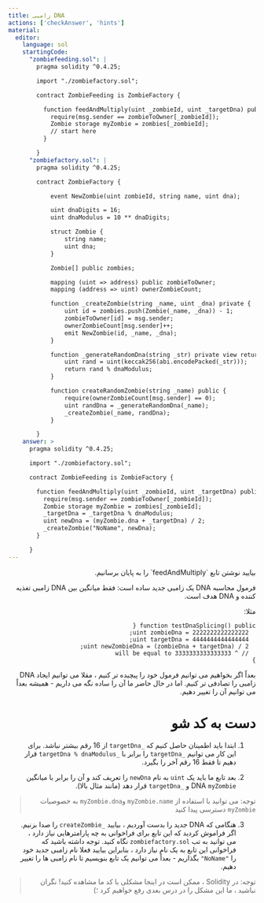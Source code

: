 ```yaml
---
title: زامبی DNA
actions: ['checkAnswer', 'hints']
material:
  editor:
    language: sol
    startingCode:
      "zombiefeeding.sol": |
        pragma solidity ^0.4.25;

        import "./zombiefactory.sol";

        contract ZombieFeeding is ZombieFactory {

          function feedAndMultiply(uint _zombieId, uint _targetDna) public {
            require(msg.sender == zombieToOwner[_zombieId]);
            Zombie storage myZombie = zombies[_zombieId];
            // start here
          }

        }
      "zombiefactory.sol": |
        pragma solidity ^0.4.25;

        contract ZombieFactory {

            event NewZombie(uint zombieId, string name, uint dna);

            uint dnaDigits = 16;
            uint dnaModulus = 10 ** dnaDigits;

            struct Zombie {
                string name;
                uint dna;
            }

            Zombie[] public zombies;

            mapping (uint => address) public zombieToOwner;
            mapping (address => uint) ownerZombieCount;

            function _createZombie(string _name, uint _dna) private {
                uint id = zombies.push(Zombie(_name, _dna)) - 1;
                zombieToOwner[id] = msg.sender;
                ownerZombieCount[msg.sender]++;
                emit NewZombie(id, _name, _dna);
            }

            function _generateRandomDna(string _str) private view returns (uint) {
                uint rand = uint(keccak256(abi.encodePacked(_str)));
                return rand % dnaModulus;
            }

            function createRandomZombie(string _name) public {
                require(ownerZombieCount[msg.sender] == 0);
                uint randDna = _generateRandomDna(_name);
                _createZombie(_name, randDna);
            }

        }
    answer: >
      pragma solidity ^0.4.25;

      import "./zombiefactory.sol";

      contract ZombieFeeding is ZombieFactory {

        function feedAndMultiply(uint _zombieId, uint _targetDna) public {
          require(msg.sender == zombieToOwner[_zombieId]);
          Zombie storage myZombie = zombies[_zombieId];
          _targetDna = _targetDna % dnaModulus;
          uint newDna = (myZombie.dna + _targetDna) / 2;
          _createZombie("NoName", newDna);
        }

      }
---
```


<div dir="rtl">
بیایید نوشتن تابع `feedAndMultiply` را به پایان برسانیم.

فرمول محاسبه DNA یک زامبی جدید ساده است: فقط میانگین بین DNA زامبی تغذیه کننده و DNA هدف است.

مثلا:

```
function testDnaSplicing() public {
  uint zombieDna = 2222222222222222;
  uint targetDna = 4444444444444444;
  uint newZombieDna = (zombieDna + targetDna) / 2;
  // ^ will be equal to 3333333333333333
}
```

بعداً اگر بخواهیم می توانیم فرمول خود را پیچیده تر کنیم ، مقلا می توانیم ایجاد DNA زامبی را تصادفی تر کنیم. اما در حال حاضر ما آن را ساده نگه می داریم - همیشه بعداً می توانیم آن را تغییر دهیم.

# دست به کد شو

1. ابتدا باید اطمینان حاصل کنیم که `_targetDna` از 16 رقم بیشتر نباشد. برای این کار می توانیم `_targetDna` را برابر با `_targetDna % dnaModulus` قرار دهیم تا فقط 16 رقم آخر را بگیرد.

2. بعد تابع ما باید یک `uint` به نام `newDna` را تعریف کند و آن را برابر با میانگین DNA `myZombie` و `_targetDna` قرار دهد (مانند مثال بالا).

  > توجه: می توانید با استفاده از `myZombie.name` و`myZombie.dna` به خصوصیات `myZombie` دسترسی پیدا کنید

3. هنگامی که DNA جدید را بدست آوردیم ، بیایید `_createZombie` را صدا بزنیم. اگر فراموش کردید که این تابع برای فراخوانی به چه پارامترهایی نیاز دارد ، می توانید به تب `zombiefactory.sol` نگاه کنید. توجه داشته باشید که فراخوانی این تابع به یک نام نیاز دارد ، بنابراین بیایید فعلا نام زامبی جدید خود را `"NoName"` بگذاریم - بعداً می توانیم یک تابع بنویسیم تا نام زامبی ها را تغییر دهیم.

> توجه: در Solidity ، ممکن است در اینجا مشکلی با کد ما مشاهده کنید! نگران نباشید ، ما این مشکل را در درس بعدی رفع خواهیم کرد ؛)
</div>